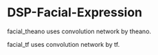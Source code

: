 # DSP-Facial-Expression

facial_theano uses convolution network by theano.

facial_tf uses convolution network by tf.
